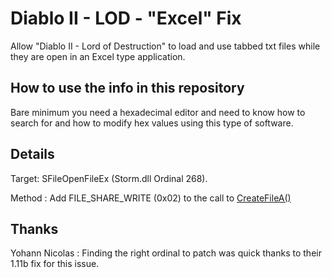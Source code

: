 # Diablo II - LOD - "Excel" Fix

Allow "Diablo II - Lord of Destruction" to load and use tabbed txt files while they are open in an Excel type application.

## How to use the info in this repository

Bare minimum you need a hexadecimal editor and need to know how to search for and how to modify hex values using this type of software.

## Details

Target: SFileOpenFileEx (Storm.dll Ordinal 268).

Method : Add FILE_SHARE_WRITE (0x02) to the call to [CreateFileA()](https://docs.microsoft.com/en-us/windows/win32/api/fileapi/nf-fileapi-createfilea)

## Thanks

Yohann Nicolas : Finding the right ordinal to patch was quick thanks to their 1.11b fix for this issue.
